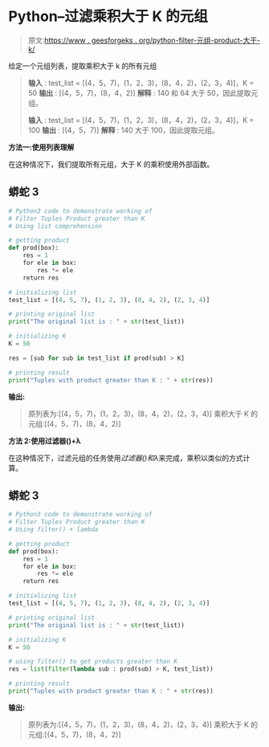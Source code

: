 # Python–过滤乘积大于 K 的元组

> 原文:[https://www . geesforgeks . org/python-filter-元组-product-大于-k/](https://www.geeksforgeeks.org/python-filter-tuples-product-greater-than-k/)

给定一个元组列表，提取乘积大于 k 的所有元组

> **输入** : test_list = [(4，5，7)，(1，2，3)，(8，4，2)，(2，3，4)]，K = 50
> **输出** : [(4，5，7)，(8，4，2)]
> **解释** : 140 和 64 大于 50，因此提取元组。
> 
> **输入** : test_list = [(4，5，7)，(1，2，3)，(8，4，2)，(2，3，4)]，K = 100
> **输出** : [(4，5，7)]
> **解释** : 140 大于 100，因此提取元组。

**方法一:使用列表理解**

在这种情况下，我们提取所有元组，大于 K 的乘积使用外部函数。

## 蟒蛇 3

```py
# Python3 code to demonstrate working of
# Filter Tuples Product greater than K
# Using list comprehension

# getting product
def prod(box):
    res = 1
    for ele in box:
        res *= ele
    return res

# initializing list
test_list = [(4, 5, 7), (1, 2, 3), (8, 4, 2), (2, 3, 4)]

# printing original list
print("The original list is : " + str(test_list))

# initializing K
K = 50

res = [sub for sub in test_list if prod(sub) > K]

# printing result
print("Tuples with product greater than K : " + str(res))
```

**输出:**

> 原列表为:[(4，5，7)，(1，2，3)，(8，4，2)，(2，3，4)]
> 乘积大于 K 的元组:[(4，5，7)，(8，4，2)]

**方法 2:使用过滤器()+λ**

在这种情况下，过滤元组的任务使用*过滤器()*和*λ*来完成，乘积以类似的方式计算。

## 蟒蛇 3

```py
# Python3 code to demonstrate working of 
# Filter Tuples Product greater than K
# Using filter() + lambda

# getting product 
def prod(box):
    res = 1
    for ele in box:
        res *= ele 
    return res 

# initializing list
test_list = [(4, 5, 7), (1, 2, 3), (8, 4, 2), (2, 3, 4)]

# printing original list
print("The original list is : " + str(test_list))

# initializing K 
K = 50 

# using filter() to get products greater than K
res = list(filter(lambda sub : prod(sub) > K, test_list))

# printing result 
print("Tuples with product greater than K : " + str(res))
```

**输出:**

> 原列表为:[(4，5，7)，(1，2，3)，(8，4，2)，(2，3，4)]
> 乘积大于 K 的元组:[(4，5，7)，(8，4，2)]